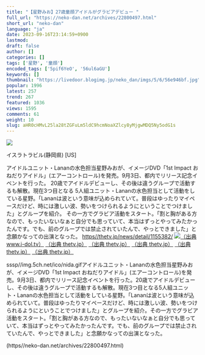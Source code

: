 ```yaml
---
title: "【星野みお】27歳童顔アイドルがグラビアデビュー "
full_url: "https://neko-dan.net/archives/22800497.html"
short_url: "neko-dan"
language: "ja"
date: 2023-09-16T23:14:59+0900
lastmod: 
draft: false
author: []
categories: []
tags: ['星野', '童顔']
encoded_tags: ['5pif6YeO', '56ul6aGU']
keywords: []
thumbnail: "https://livedoor.blogimg.jp/neko_dan/imgs/5/6/56e946bf.jpg"
popular: 1996
latest: 257
trend: 267
featured: 1036
views: 1595
comments: 61
weight: 10
slug: aHR0cHMvL25la28tZGFuLm5ldC9hcmNoaXZlcy8yMjgwMDQ5Ny5odG1s
---
```


![](https://livedoor.blogimg.jp/neko_dan/imgs/5/6/56e946bf.jpg)

<div><p>イスラトラビル(静岡県) [US] </p> アイドルユニット・Lananの水色担当星野みおが、イメージDVD「1st Impact おねだりアイドル」(エアーコントロール)を発売。9月3日、都内でリリース記念イベントを行った。 20歳でアイドルデビューし、その後は違うグループで活動するも解散。現在3つ目となる 5人組ユニット・Lananの水色担当として活動をしている星野。「Lananは波という意味が込められていて。普段はゆったりマイペースだけど、時には激しい波、勢いをつけられるようにということでつけました」とグループを紹介。 その一方でグラビア活動をスタート。「割と胸がある方なので、もったいないなぁと自分でも思っていて、本当はずっとやってみたかったんです。でも、前のグループでは禁止されていたんで、やっとできました」と念願かなっての出演となった。 <a href='https//thetv.jp/news/detail/1155382/' target='_blank'>https//thetv.jp/news/detail/1155382/</a> <a id='img_1_1' class='' target='_blank' href='https//www.i-dol.tv/contents/works/ome521/ome521-pl.jpg'><img src='https//livedoor.blogimg.jp/neko_dan/imgs/5/f/5f20a854.jpg'>（出典 www.i-dol.tv）</a> <a id='img_1_2' class='' target='_blank' href='https//thetv.jp/i/nw/1155382/12143873.jpg'><img src=''>（出典 thetv.jp）</a> <a id='img_1_3' class='' target='_blank' href='https//thetv.jp/i/nw/1155382/12143874.jpg'><img src=''>（出典 thetv.jp）</a> <a id='img_1_4' class='' target='_blank' href='https//thetv.jp/i/nw/1155382/12143872.jpg'><img src=''>（出典 thetv.jp）</a> <a id='img_1_5' class='' target='_blank' href='https//thetv.jp/i/nw/1155382/12143876.jpg'><img src=''>（出典 thetv.jp）</a> <a id='img_1_6' class='' target='_blank' href='https//thetv.jp/i/nw/1155382/12143878.jpg'><img src=''>（出典 thetv.jp）</a> <p>sssp//img.5ch.net/ico/nida.gifアイドルユニット・Lananの水色担当星野みおが、イメージDVD「1st Impact おねだりアイドル」(エアーコントロール)を発売。9月3日、都内でリリース記念イベントを行った。20歳でアイドルデビューし、その後は違うグループで活動するも解散。現在3つ目となる5人組ユニット・Lananの水色担当として活動をしている星野。「Lananは波という意味が込められていて。普段はゆったりマイペースだけど、時には激しい波、勢いをつけられるようにということでつけました」とグループを紹介。その一方でグラビア活動をスタート。「割と胸がある方なので、もったいないなぁと自分でも思っていて、本当はずっとやってみたかったんです。でも、前のグループでは禁止されていたんで、やっとできました」と念願かなっての出演となった。</p></div>

(https//neko-dan.net/archives/22800497.html)
